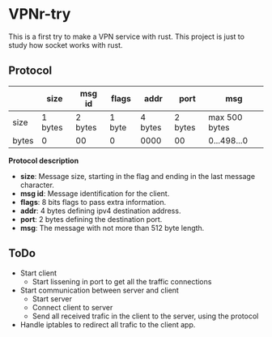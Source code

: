 # VPNr-try

This is a first try to make a VPN service with rust. This project is just to study how socket works with rust.

## Protocol

|          | size    | msg id  | flags  | addr    | port    | msg           |
|----------|---------|---------|--------|---------|---------|---------------|
| size     | 1 bytes | 2 bytes | 1 byte | 4 bytes | 2 bytes | max 500 bytes |
| bytes    | 0       | 00      | 0      | 0000    | 00      | 0...498...0   |

**Protocol description**

- **size**: Message size, starting in the flag and ending in the last message character.
- **msg id**: Message identification for the client.
- **flags**: 8 bits flags to pass extra information.
- **addr**: 4 bytes defining ipv4 destination address.
- **port**: 2 bytes defining the destination port.
- **msg**: The message with not more than 512 byte length.

## ToDo

- Start client
    - Start lissening in port to get all the traffic connections
- Start communication between server and client
    - Start server
    - Connect client to server
    - Send all received trafic in the client to the server, using the protocol
- Handle iptables to redirect all trafic to the client app.


